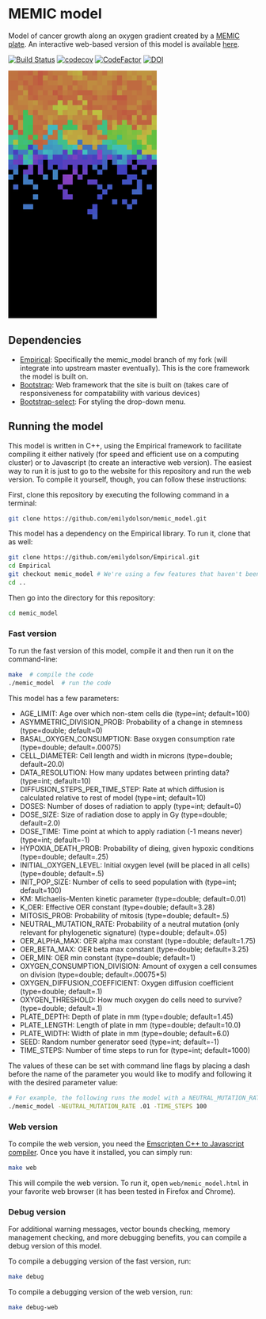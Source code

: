 # MEMIC model
Model of cancer growth along an oxygen gradient created by a [MEMIC plate](http://carmofon.org/3d-designs/memic/). An interactive web-based version of this model is available [here](https://emilydolson.github.io/memic_model/web/memic_model.html).

[![Build Status](https://travis-ci.com/emilydolson/memic_model.svg?branch=master)](https://travis-ci.com/emilydolson/memic_model) [![codecov](https://codecov.io/gh/emilydolson/memic_model/branch/master/graph/badge.svg)](https://codecov.io/gh/emilydolson/memic_model) [![CodeFactor](https://www.codefactor.io/repository/github/emilydolson/memic_model/badge)](https://www.codefactor.io/repository/github/emilydolson/memic_model) [![DOI](https://zenodo.org/badge/DOI/10.5281/zenodo.3633395.svg)](https://doi.org/10.5281/zenodo.3633394)

<img src="https://raw.githubusercontent.com/emilydolson/memic_model/master/normal_memic_canvas.png" width="300">

## Dependencies

-   [Empirical](https://github.com/emilydolson/Empirical/tree/memic_model): Specifically the memic_model branch of my fork (will integrate into upstream master eventually). This is the core framework the model is built on.
-   [Bootstrap](https://getbootstrap.com/): Web framework that the site is built on (takes care of responsiveness for compatability with various devices)
-   [Bootstrap-select](https://developer.snapappointments.com/bootstrap-select/): For styling the drop-down menu.

## Running the model

This model is written in C++, using the Empirical framework to facilitate compiling it either natively (for speed and efficient use on a computing cluster) or to Javascript (to create an interactive web version). The easiest way to run it is just to go to the website for this repository and run the web version. To compile it yourself, though, you can follow these instructions:

First, clone this repository by executing the following command in a terminal:

```bash
git clone https://github.com/emilydolson/memic_model.git
```

This model has a dependency on the Empirical library. To run it, clone that as well:

```bash
git clone https://github.com/emilydolson/Empirical.git
cd Empirical
git checkout memic_model # We're using a few features that haven't been merged into master yet
cd ..
```

Then go into the directory for this repository:

```bash
cd memic_model
```

### Fast version

To run the fast version of this model, compile it and then run it on the command-line:

```bash
make  # compile the code
./memic_model  # run the code
```

This model has a few parameters:
- AGE_LIMIT:                     Age over which non-stem cells die (type=int; default=100)
- ASYMMETRIC_DIVISION_PROB:      Probability of a change in stemness (type=double; default=0)
- BASAL_OXYGEN_CONSUMPTION:      Base oxygen consumption rate (type=double; default=.00075)
- CELL_DIAMETER:                 Cell length and width in microns (type=double; default=20.0)
- DATA_RESOLUTION:               How many updates between printing data? (type=int; default=10)
- DIFFUSION_STEPS_PER_TIME_STEP: Rate at which diffusion is calculated relative to rest of model (type=int; default=10)
- DOSES:                         Number of doses of radiation to apply (type=int; default=0)
- DOSE_SIZE:                     Size of radiation dose to apply in Gy (type=double; default=2.0)
- DOSE_TIME:                     Time point at which to apply radiation (-1 means never) (type=int; default=-1)
- HYPOXIA_DEATH_PROB:            Probability of dieing, given hypoxic conditions (type=double; default=.25)
- INITIAL_OXYGEN_LEVEL:          Initial oxygen level (will be placed in all cells) (type=double; default=.5)
- INIT_POP_SIZE:                 Number of cells to seed population with (type=int; default=100)
- KM:                            Michaelis-Menten kinetic parameter (type=double; default=0.01)
- K_OER:                         Effective OER constant (type=double; default=3.28)
- MITOSIS_PROB:                  Probability of mitosis (type=double; default=.5)
- NEUTRAL_MUTATION_RATE:         Probability of a neutral mutation (only relevant for phylogenetic signature) (type=double; default=.05)
- OER_ALPHA_MAX:                 OER alpha max constant (type=double; default=1.75)
- OER_BETA_MAX:                  OER beta max constant (type=double; default=3.25)
- OER_MIN:                       OER min constant (type=double; default=1)
- OXYGEN_CONSUMPTION_DIVISION:   Amount of oxygen a cell consumes on division (type=double; default=.00075*5)
- OXYGEN_DIFFUSION_COEFFICIENT:  Oxygen diffusion coefficient (type=double; default=.1)
- OXYGEN_THRESHOLD:              How much oxygen do cells need to survive? (type=double; default=.1)
- PLATE_DEPTH:                   Depth of plate in mm (type=double; default=1.45)
- PLATE_LENGTH:                  Length of plate in mm (type=double; default=10.0)
- PLATE_WIDTH:                   Width of plate in mm (type=double; default=6.0)
- SEED:                          Random number generator seed (type=int; default=-1)
- TIME_STEPS:                    Number of time steps to run for (type=int; default=1000)

The values of these can be set with command line flags by placing a dash before the name of the parameter you would like to modify and following it with the desired parameter value:

```bash
# For example, the following runs the model with a NEUTRAL_MUTATION_RATE of .01 and TIME_STEPS set to 100
./memic_model -NEUTRAL_MUTATION_RATE .01 -TIME_STEPS 100
```

### Web version

To compile the web version, you need the [Emscripten C++ to Javascript compiler](https://emscripten.org/). Once you have it installed, you can simply run:

```bash
make web
```

This will compile the web version. To run it, open `web/memic_model.html` in your favorite web browser (it has been tested in Firefox and Chrome).

### Debug version

For additional warning messages, vector bounds checking, memory management checking, and more debugging benefits, you can compile a debug version of this model.

To compile a debugging version of the fast version, run: 

```bash
make debug
```

To compile a debugging version of the web version, run:

```bash
make debug-web
```
